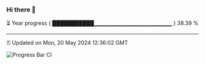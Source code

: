 ### Hi there 👋

⏳ Year progress { ███████████▁▁▁▁▁▁▁▁▁▁▁▁▁▁▁▁▁▁▁ } 38.39 %

---

⏰ Updated on Mon, 20 May 2024 12:36:02 GMT

![Progress Bar CI](https://github.com/ZhaoGui/ZhaoGui/workflows/Progress%20Bar%20CI/badge.svg)
